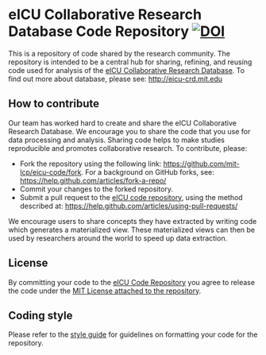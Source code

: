 # eICU Collaborative Research Database Code Repository [![DOI](https://zenodo.org/badge/DOI/10.5281/zenodo.1249016.svg)](https://doi.org/10.5281/zenodo.1249016)

This is a repository of code shared by the research community. The repository is intended to be a central hub for sharing, refining, and reusing code used for analysis of the [eICU Collaborative Research Database](http://eicu-crd.mit.edu). To find out more about database, please see: http://eicu-crd.mit.edu

## How to contribute

Our team has worked hard to create and share the eICU Collaborative Research Database. We encourage you to share the code that you use for data processing and analysis. Sharing code helps to make studies reproducible and promotes collaborative research. To contribute, please:

- Fork the repository using the following link: https://github.com/mit-lcp/eicu-code/fork. For a background on GitHub forks, see: https://help.github.com/articles/fork-a-repo/
- Commit your changes to the forked repository.
- Submit a pull request to the [eICU code repository](https://github.com/mit-lcp/eicu-code), using the method described at: https://help.github.com/articles/using-pull-requests/

We encourage users to share concepts they have extracted by writing code which generates a materialized view. These materialized views can then be used by researchers around the world to speed up data extraction.

## License

By committing your code to the [eICU Code Repository](https://github.com/mit-lcp/eicu-code) you agree to release the code under the [MIT License attached to the repository](https://github.com/mit-lcp/eicu-code/blob/master/LICENSE).

## Coding style

Please refer to the [style guide](https://github.com/mit-lcp/eicu-code/blob/master/styleguide.md) for guidelines on formatting your code for the repository.
